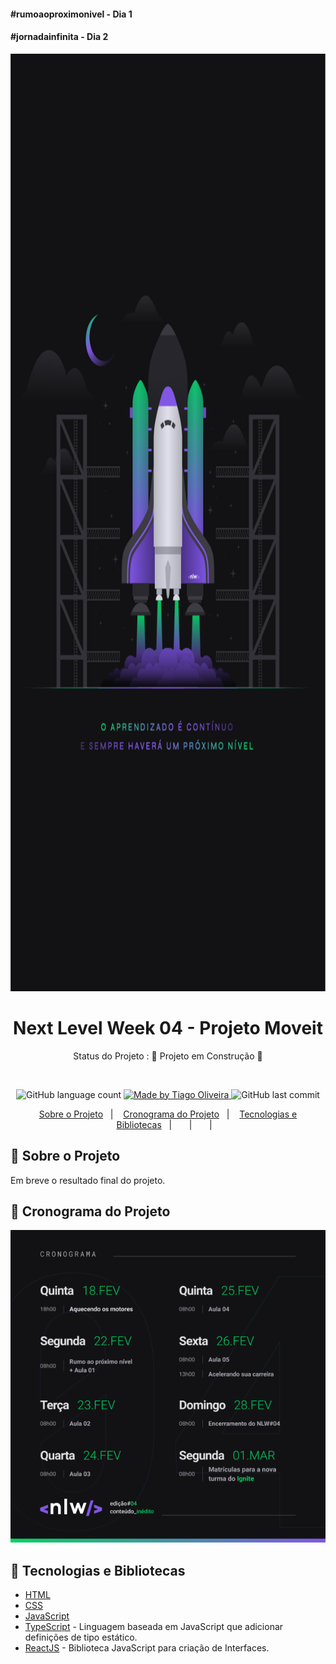 
<h4>#rumoaoproximonivel - Dia 1</h4>
<h4>#jornadainfinita - Dia 2</h4>

<div align="center">
   <img src="src/img/wallpaper.png" alt="Wallpaper" width="1500px" height="1500px">
</div>

<!-- ******************************* Título do Projeto ****************************************  -->
<h1 align="center" > Next Level Week 04 - Projeto Moveit</h1>

<!-- *******************************  Status do Projeto  **************************************  -->
<p align="center">
   Status do Projeto :  🚧 Projeto em Construção  🚧
</p>

<br/>
<!-- ************************************  Badges  ********************************************  -->

<p align="center">
  <img alt="GitHub language count" src="https://img.shields.io/github/languages/count/tosantos1/rocketseat-nlw4-moveit?color=342680">

  <a href="https://rocketseat.com.br">
    <img alt="Made by Tiago Oliveira" src="https://img.shields.io/badge/made%20by-Tiago Oliveira-342680">
  </a>

  <img alt="GitHub last commit" src="https://img.shields.io/github/last-commit/tosantos1/rocketseat-nlw4-moveit?color=342680">

</p>

<!-- ******************************* Ancoras **************************************************  -->

<p align="center">
  <a href="#sobre">Sobre o Projeto</a>&nbsp;&nbsp;&nbsp;|&nbsp;&nbsp;&nbsp;
  <a href="#cronograma">Cronograma do Projeto</a>&nbsp;&nbsp;&nbsp;|&nbsp;&nbsp;&nbsp;
  <a href="#tecnologias">Tecnologias e Bibliotecas</a>&nbsp;&nbsp;&nbsp;|&nbsp;&nbsp;&nbsp;
  <a href="#"></a>&nbsp;&nbsp;&nbsp;|&nbsp;&nbsp;&nbsp;
  <a href="#"></a>&nbsp;&nbsp;&nbsp;|&nbsp;&nbsp;&nbsp;
</p>

<!-- ******************************* Sobre ***************************************************  -->

<h2 id="sobre"> 🚀 Sobre o Projeto </h2>
Em breve o resultado final do projeto.

<h2 id="cronograma"> 📆 Cronograma do Projeto</h2>
<div align="center">
   <img src="src/img/cronograma.png" alt="Cronograma">
</div>


<h2 id="tecnologias"> 🧰 Tecnologias e Bibliotecas</h2>

* [HTML](https://www.w3schools.com/html/) 
* [CSS](https://www.w3schools.com/css/) 
* [JavaScript](https://www.w3schools.com/js/DEFAULT.asp)
* [TypeScript](https://www.typescriptlang.org/) - Linguagem baseada em JavaScript que adicionar definições de tipo estático.
* [ReactJS](https://pt-br.reactjs.org/) - Biblioteca JavaScript para criação de Interfaces.   
